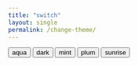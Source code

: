 ```yaml
---
title: "switch"
layout: single
permalink: /change-theme/
---
```


<div >
    <button type="button" class="btn btn--info" onclick="node1=document.getElementById('theme_source');node2=document.getElementById('theme_source_2');node3=document.getElementById('theme_source_3');node4=document.getElementById('theme_source_4');node5=document.getElementById('theme_source_5');node1.setAttribute('rel', 'stylesheet'); node2.setAttribute('rel', 'stylesheet alternate'); node3.setAttribute('rel', 'stylesheet alternate');node4.setAttribute('rel', 'stylesheet alternate');node5.setAttribute('rel', 'stylesheet alternate');sessionStorage.setItem('theme', 'aqua');return false;">
    aqua
    </button>
    <button type="button" class="btn btn--inverse" onclick="node1=document.getElementById('theme_source');node2=document.getElementById('theme_source_2');node3=document.getElementById('theme_source_3');node4=document.getElementById('theme_source_4');node5=document.getElementById('theme_source_5');node1.setAttribute('rel', 'stylesheet alternate'); node2.setAttribute('rel', 'stylesheet'); node3.setAttribute('rel', 'stylesheet alternate');node4.setAttribute('rel', 'stylesheet alternate');node5.setAttribute('rel', 'stylesheet alternate');sessionStorage.setItem('theme', 'dark');return false;">
    dark
    </button>
    <button type="button" class="btn btn--success" onclick="node1=document.getElementById('theme_source');node2=document.getElementById('theme_source_2');node3=document.getElementById('theme_source_3');node4=document.getElementById('theme_source_4');node5=document.getElementById('theme_source_5');node1.setAttribute('rel', 'stylesheet alternate'); node2.setAttribute('rel', 'stylesheet alternate'); node3.setAttribute('rel', 'stylesheet');node4.setAttribute('rel', 'stylesheet alternate');node5.setAttribute('rel', 'stylesheet alternate');sessionStorage.setItem('theme', 'mint');return false;">
    mint
    </button>
    <button type="button" class="btn btn--primary" onclick="node1=document.getElementById('theme_source');node2=document.getElementById('theme_source_2');node3=document.getElementById('theme_source_3');node4=document.getElementById('theme_source_4');node5=document.getElementById('theme_source_5');node1.setAttribute('rel', 'stylesheet alternate'); node2.setAttribute('rel', 'stylesheet alternate'); node3.setAttribute('rel', 'stylesheet alternate');node4.setAttribute('rel', 'stylesheet');node5.setAttribute('rel', 'stylesheet alternate');sessionStorage.setItem('theme', 'plum');return false;">
    plum
    </button>
    <button type="button" class="btn btn--warning" onclick="node1=document.getElementById('theme_source');node2=document.getElementById('theme_source_2');node3=document.getElementById('theme_source_3');node4=document.getElementById('theme_source_4');node5=document.getElementById('theme_source_5');node1.setAttribute('rel', 'stylesheet alternate'); node2.setAttribute('rel', 'stylesheet alternate'); node3.setAttribute('rel', 'stylesheet alternate');node4.setAttribute('rel', 'stylesheet alternate');node5.setAttribute('rel', 'stylesheet');sessionStorage.setItem('theme', 'sunrise');return false;">
    sunrise
    </button>
</div>



